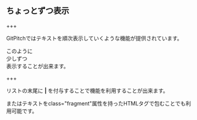 ## ちょっとずつ表示

+++

GitPitchではテキストを順次表示していくような機能が提供されています。

<div class="fragment">このように</div>
<div class="fragment">少しずつ</div>
<div class="fragment">表示することが出来ます。</div>

+++

リストの末尾に __|__ を付与することで機能を利用することが出来ます。

またはテキストをclass="fragment"属性を持ったHTMLタグで包むことでも利用可能です。
